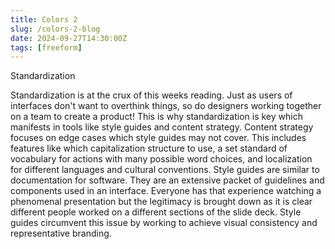 ```yaml
---
title: Colors 2
slug: /colors-2-blog
date: 2024-09-27T14:30:00Z
tags: [freeform]
---
```



Standardization

Standardization is at the crux of this weeks reading. Just as users of interfaces don't want to overthink things, so do designers working together on a team to create a product! This is why standardization is key which manifests in tools like style guides and content strategy. Content strategy focuses on edge cases which style guides may not cover. This includes features like which capitalization structure to use, a set standard of vocabulary for actions with many possible word choices, and localization for different languages and cultural conventions. Style guides are similar to documentation for software. They are an extensive packet of guidelines and components used in an interface. Everyone has that experience watching a phenomenal presentation but the legitimacy is brought down as it is clear different people worked on a different sections of the slide deck. Style guides circumvent this issue by working to achieve visual consistency and representative branding. 
